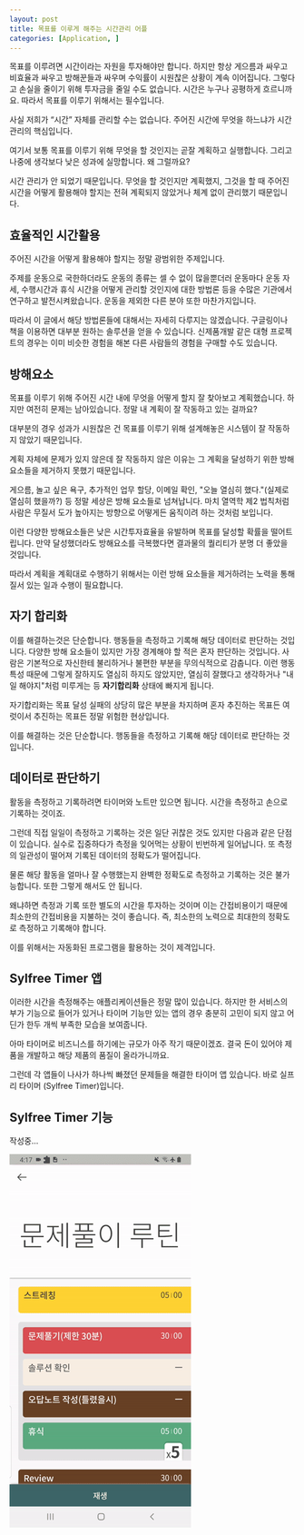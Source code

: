 ```yaml
---
layout: post
title: 목표를 이루게 해주는 시간관리 어플
categories: [Application, ]
---
```


목표를 이루려면 시간이라는 자원을 투자해야만 합니다. 하지만 항상 게으름과 싸우고 비효율과 싸우고 방해꾼들과 싸우며 수익률이 시원찮은 상황이 계속 이어집니다. 그렇다고 손실을 줄이기 위해 투자금을 줄일 수도 없습니다. 시간은 누구나 공평하게 흐르니까요. 따라서 목표를 이루기 위해서는 필수입니다.

사실 저희가 “시간” 자체를 관리할 수는 없습니다. 주어진 시간에 무엇을 하느냐가 시간 관리의 핵심입니다.

여기서 보통 목표를 이루기 위해 무엇을 할 것인지는 곧잘 계획하고 실행합니다. 그리고 나중에 생각보다 낮은 성과에 실망합니다. 왜 그럴까요? 

시간 관리가 안 되었기 때문입니다. 무엇을 할 것인지만 계획했지, 그것을 할 때 주어진 시간을 어떻게 활용해야 할지는 전혀 계획되지 않았거나 체계 없이 관리했기 때문입니다.



## 효율적인 시간활용

주어진 시간을 어떻게 활용해야 할지는 정말 광범위한 주제입니다.

주제를 운동으로 국한하더라도 운동의 종류는 셀 수 없이 많을뿐더러 운동마다 운동 자세, 수행시간과 휴식 시간을 어떻게 관리할 것인지에 대한 방법론 등을 수많은 기관에서 연구하고 발전시켜왔습니다. 운동을 제외한 다른 분야 또한 마찬가지입니다.

따라서 이 글에서 해당 방법론들에 대해서는 자세히 다루지는 않겠습니다. 구글링이나 책을 이용하면 대부분 원하는 솔루션을 얻을 수 있습니다. 신제품개발 같은 대형 프로젝트의 경우는 이미 비슷한 경험을 해본 다른 사람들의 경험을 구매할 수도 있습니다.



## 방해요소

목표를 이루기 위해 주어진 시간 내에 무엇을 어떻게 할지 잘 찾아보고 계획했습니다. 하지만 여전히 문제는 남아있습니다. 정말 내 계획이 잘 작동하고 있는 걸까요?

대부분의 경우 성과가 시원찮은 건 목표를 이루기 위해 설계해놓은 시스템이 잘 작동하지 않았기 때문입니다.

계획 자체에 문제가 있지 않은데 잘 작동하지 않은 이유는 그 계획을 달성하기 위한 방해 요소들을 제거하지 못했기 때문입니다.

게으름, 놀고 싶은 욕구, 추가적인 업무 할당, 이메일 확인, "오늘 열심히 했다."(실제로 열심히 했을까?) 등 정말 세상은 방해 요소들로 넘쳐납니다. 마치 열역학 제2 법칙처럼 사람은 무질서 도가 높아지는 방향으로 어떻게든 움직이려 하는 것처럼 보입니다.

이런 다양한 방해요소들은 낮은 시간투자효율을 유발하며 목표를 달성할 확률을 떨어트립니다. 만약 달성했더라도 방해요소를 극복했다면 결과물의 퀄리티가 분명 더 좋았을 것입니다.

따라서 계획을 계획대로 수행하기 위해서는 이런 방해 요소들을 제거하려는 노력을 통해 질서 있는 일과 수행이 필요합니다.



## 자기 합리화

이를 해결하는것은 단순합니다. 행동들을 측정하고 기록해 해당 데이터로 판단하는 것입니다. 다양한 방해 요소들이 있지만 가장 경계해야 할 적은 혼자 판단하는 것입니다. 사람은 기본적으로 자신한테 불리하거나 불편한 부분을 무의식적으로 감춥니다. 이런 행동 특성 때문에 그렇게 잘하지도 열심히 하지도 않았지만, 열심히 잘했다고 생각하거나 "내일 해야지"처럼 미루게는 등 **자기합리화** 상태에 빠지게 됩니다.

자기합리화는 목표 달성 실패의 상당히 많은 부분을 차지하며 혼자 추진하는 목표든 여럿이서 추진하는 목표든 정말 위험한 현상입니다.

이를 해결하는 것은 단순합니다. 행동들을 측정하고 기록해 해당 데이터로 판단하는 것입니다.



## 데이터로 판단하기

활동을 측정하고 기록하려면 타이머와 노트만 있으면 됩니다. 시간을 측정하고 손으로 기록하는 것이죠.

그런데 직접 일일이 측정하고 기록하는 것은 일단 귀찮은 것도 있지만 다음과 같은 단점이 있습니다. 실수로 집중하다가 측정을 잊어먹는 상황이 빈번하게 일어납니다. 또 측정의 일관성이 떨어져 기록된 데이터의 정확도가 떨어집니다.

물론 해당 활동을 얼마나 잘 수행했는지 완벽한 정확도로 측정하고 기록하는 것은 불가능합니다. 또한 그렇게 해서도 안 됩니다.

왜냐하면 측정과 기록 또한 별도의 시간을 투자하는 것이며 이는 간접비용이기 때문에 최소한의 간접비용을 지불하는 것이 좋습니다. 즉, 최소한의 노력으로 최대한의 정확도로 측정하고 기록해야 합니다.

이를 위해서는 자동화된 프로그램을 활용하는 것이 제격입니다.



## Sylfree Timer 앱

이러한 시간을 측정해주는 애플리케이션들은 정말 많이 있습니다. 하지만 한 서비스의 부가 기능으로 들어가 있거나 타이머 기능만 있는 앱의 경우 충분히 고민이 되지 않고 어딘가 한두 개씩 부족한 모습을 보여줍니다.

아마 타이머로 비즈니스를 하기에는 규모가 아주 작기 때문이겠죠. 결국 돈이 있어야 제품을 개발하고 해당 제품의 품질이 올라가니까요.

그런데 각 앱들이 나사가 하나씩 빠졌던 문제들을 해결한 타이머 앱 있습니다. 바로 실프리 타이머 (Sylfree Timer)입니다.






## Sylfree Timer 기능

작성중... 

<img title="" src="../assets/sylfree-timer-alpha.gif" alt="" data-align="inline">
